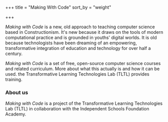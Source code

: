 +++
title = "Making With Code"
sort_by = "weight"

+++

*Making with Code* is a new, old approach to teaching computer science based in Constructionism. It's new because it draws on the tools of modern computational practice and is grounded in youths' digital worlds. It is old because technologists have been dreaming of an empowering, transformative integration of education and technology for over half a century.


*Making with Code* is a set of free, open-source computer science courses and
related curriculum. More about what this actually is and how it can be used.
the Transformative Learning Technologies Lab (TLTL) provides training.

### About us

*Making with Code* is a project of the Transformative Learning Technologies Lab (TLTL) in collaboration with the Independent Schools Foundation Academy.
